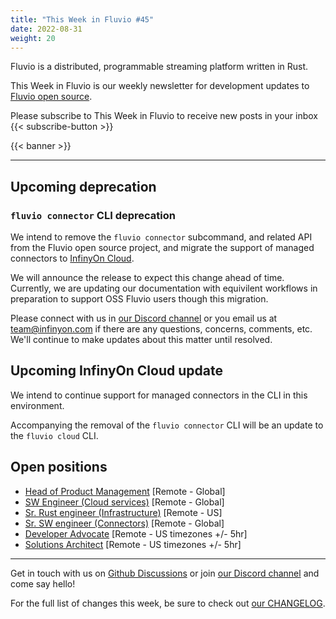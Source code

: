 ```yaml
---
title: "This Week in Fluvio #45"
date: 2022-08-31
weight: 20
---
```

Fluvio is a distributed, programmable streaming platform written in Rust.

This Week in Fluvio is our weekly newsletter for development updates to [Fluvio open source].

Please subscribe to This Week in Fluvio to receive new posts in your inbox
{{< subscribe-button >}}


{{< banner >}}

---

## Upcoming deprecation

### `fluvio connector` CLI deprecation
We intend to remove the `fluvio connector` subcommand, and related API from the Fluvio open source project, and migrate the support of managed connectors to [InfinyOn Cloud](https://cloud.fluvio.io).

We will announce the release to expect this change ahead of time. Currently, we are updating our documentation with equivilent workflows in preparation to support OSS Fluvio users though this migration.

Please connect with us in [our Discord channel] or you email us at [team@infinyon.com](mailto:team@infinyon.com) if there are any questions, concerns, comments, etc. We'll continue to make updates about this matter until resolved.

## Upcoming InfinyOn Cloud update
We intend to continue support for managed connectors in the CLI in this environment.

Accompanying the removal of the `fluvio connector` CLI will be an update to the `fluvio cloud` CLI.

## Open positions
* [Head of Product Management](https://www.infinyon.com/careers/head-of-product-management) [Remote - Global]
* [SW Engineer (Cloud services)](https://www.infinyon.com/careers/cloud-engineer-mid-level) [Remote - Global]
* [Sr. Rust engineer (Infrastructure)](https://www.infinyon.com/careers/infrastructure-engineer-senior-level) [Remote - US]
* [Sr. SW engineer (Connectors)](https://www.infinyon.com/careers/connectors-engineer-senior-level) [Remote - Global]
* [Developer Advocate](https://www.infinyon.com/careers/developer-advocate-mid-senior-level) [Remote - US timezones +/- 5hr]
* [Solutions Architect](https://www.infinyon.com/careers/solutions-architect) [Remote - US timezones +/- 5hr]

---

Get in touch with us on [Github Discussions] or join [our Discord channel] and come say hello!

For the full list of changes this week, be sure to check out [our CHANGELOG].

[Fluvio open source]: https://github.com/infinyon/fluvio
[our CHANGELOG]: https://github.com/infinyon/fluvio/blob/master/CHANGELOG.md
[our Discord channel]: https://discordapp.com/invite/bBG2dTz
[Github Discussions]: https://github.com/infinyon/fluvio/discussions
